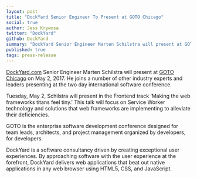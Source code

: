 ```yaml
---
layout: post
title: "DockYard Senior Engineer To Present at GOTO Chicago"
social: true
author: Jess Krywosa
twitter: "DockYard"
github: DockYard
summary: "DockYard Senior Engineer Marten Schilstra will present at GOTO Chicago 2017."
published: true
tags: press-release
---
```


[DockYard.com](https://dockyard.com) Senior Engineer Marten Schilstra will present at [GOTO Chicago](https://gotochgo.com) on May 2, 2017. He joins a number of other industry experts and leaders presenting at the two day international software conference.

Tuesday, May 2, Schilstra will present in the Frontend track ‘Making the web frameworks titans feel tiny.’ This talk will focus on Service Worker technology and solutions that web frameworks are implementing to alleviate their deficiencies.

GOTO is the enterprise software development conference designed for team leads, architects, and project management organized by developers, for developers. 

DockYard is a software consultancy driven by creating exceptional user experiences. By approaching software with the user experience at the forefront, DockYard delivers web applications that beat out native applications in any web browser using HTML5, CSS, and JavaScript.
